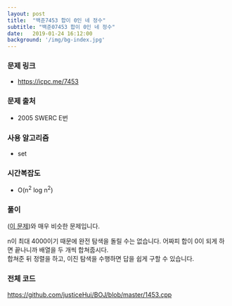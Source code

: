 ```yaml
---
layout: post
title:  "백준7453 합이 0인 네 정수"
subtitle: "백준07453 합이 0인 네 정수"
date:   2019-01-24 16:12:00
background: '/img/bg-index.jpg'
---
```


### 문제 링크
* https://icpc.me/7453

### 문제 출처
*  2005 SWERC E번

### 사용 알고리즘
* set

### 시간복잡도
* O(n<sup>2</sup> log n<sup>2</sup>)

### 풀이
(<a href = "https://justicehui.github.io/2018/12/13/BOJ9007.html">이 문제</a>)와 매우 비슷한 문제입니다.

n이 최대 4000이기 때문에 완전 탐색을 돌릴 수는 없습니다. 어짜피 합이 0이 되게 하면 끝나니까 배열을 두 개씩 합쳐줍시다.<br>
합쳐준 뒤 정렬을 하고, 이진 탐색을 수행하면 답을 쉽게 구할 수 있습니다.

### 전체 코드
https://github.com/justiceHui/BOJ/blob/master/1453.cpp
